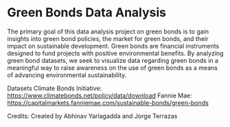 # Green Bonds Data Analysis
The primary goal of this data analysis project on green bonds is to gain insights into green bond policies, the market for green bonds, and their impact on sustainable development. Green bonds are financial instruments designed to fund projects with positive environmental benefits. By analyzing green bond datasets, we seek to visualize data regarding green bonds in a meaningful way to raise awareness on the use of green bonds as a means of advancing environmental sustainability. 

Datasets
Climate Bonds Initiative: https://www.climatebonds.net/policy/data/download
Fannie Mae: https://capitalmarkets.fanniemae.com/sustainable-bonds/green-bonds

Credits: Created by Abhinav Yarlagadda and Jorge Terrazas
